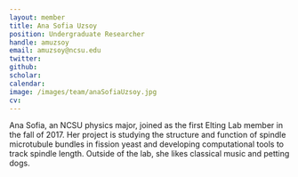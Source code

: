 ```yaml
---
layout: member
title: Ana Sofia Uzsoy
position: Undergraduate Researcher
handle: amuzsoy
email: amuzsoy@ncsu.edu
twitter:
github:
scholar:
calendar:
image: /images/team/anaSofiaUzsoy.jpg
cv:
---
```


Ana Sofia, an NCSU physics major, joined as the first Elting Lab member in the fall of 2017.
Her project is studying the structure and function of spindle microtubule bundles in fission yeast and developing computational tools to track spindle length. Outside of the lab, she likes classical music and petting dogs. 
